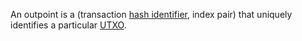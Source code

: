 An outpoint is a (transaction [hash identifier](/glossary/hash__identifier), index pair) that uniquely identifies a particular [UTXO](/glossary/UTXO).